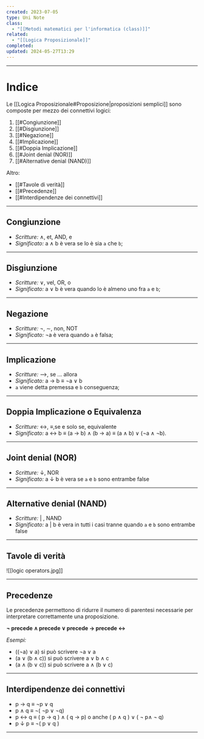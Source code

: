 ```yaml
---
created: 2023-07-05
type: Uni Note
class:
  - "[[Metodi matematici per l'informatica (class)]]"
related:
  - "[[Logica Proposizionale]]"
completed: 
updated: 2024-05-27T13:29
---
```

---
# Indice
Le [[Logica Proposizionale#Proposizione|proposizioni semplici]] sono composte per mezzo dei connettivi logici:
1. [[#Congiunzione]]
2. [[#Disgiunzione]]
3. [[#Negazione]]
4. [[#Implicazione]]
5. [[#Doppia Implicazione]]
6. [[#Joint denial (NOR)]]
7. [[#Alternative denial (NAND)]]

Altro:
- [[#Tavole di verità]]
- [[#Precedenze]]
- [[#Interdipendenze dei connettivi]]

---
## Congiunzione
- *Scritture:* ∧, et, AND, e
- *Significato:* a ∧ b è vera se lo è sia `a` che `b`;

---
## Disgiunzione
- *Scritture:* ∨, vel, OR, o
- *Significato:* a ∨ b è vera quando lo è almeno uno fra `a` e `b`;
---
## Negazione
- *Scritture:* ¬, ∼, non, NOT
- *Significato:* ¬a è vera quando `a` è falsa;

---
## Implicazione
- *Scritture:* -->, se ... allora
- *Significato:* a → b ≡ ¬a ∨ b
- `a` viene detta premessa e `b` conseguenza;

---
## Doppia Implicazione o Equivalenza
- *Scritture:* ↔, ≡,se e solo se, equivalente
- *Significato:* a ↔ b ≡ (a → b) ∧ (b → a) ≡ (a ∧ b) ∨ (¬a ∧ ¬b).
---

## Joint denial (NOR)
- *Scritture:* ↓, NOR
- *Significato:* a ↓ b è vera se `a` e `b` sono entrambe false

---
## Alternative denial (NAND)
- *Scritture:* | , NAND
- *Significato:* a | b è vera in tutti i casi tranne quando `a` e `b` sono entrambe false


---
## Tavole di verità

![[logic operators.jpg]]

---
## Precedenze
Le precedenze permettono di ridurre il numero di parentesi necessarie per interpretare correttamente una proposizione.

**¬ precede ∧ precede ∨ precede → precede ↔** 

*Esempi:* 
-  ((¬a) ∨ a) si può scrivere ¬a ∨ a 
-  (a ∨ (b ∧ c)) si può scrivere a ∨ b ∧ c 
-  (a ∧ (b ∨ c)) si può scrivere a ∧ (b ∨ c)

---
## Interdipendenze dei connettivi
- p → q  ≡  ¬p ∨ q
- p ∧ q  ≡  ¬( ¬p ∨ ¬q)
- p <-> q  ≡  ( p → q ) ∧ ( q → p) o anche ( p ∧ q ) ∨ ( ¬ p∧ ¬ q)
- p ↓ p  ≡  ¬( p ∨ q )

---